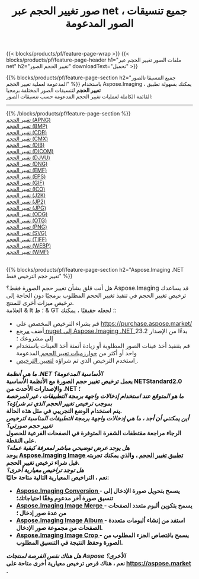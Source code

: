 ﻿---
title: صور تغيير الحجم عبر net ، جميع تنسيقات الصور المدعومة 
weight: 3920
url: /ar/net/resize 
lang: ar
langdirlevel: 2
locales: zh-hans,ja,it,ru,de,es,fr,nl,id,lt,pl,pt,vi,tr,ko,zh-hant,ar,hi,th,sv,cs,uk,he
description: باستخدام Aspose.Imaging يمكنك بسهولة تغيير الحجم الصور عبر net
---

{{< blocks/products/pf/feature-page-wrap >}}
{{< blocks/products/pf/feature-page-header h1="ملفات الصور تغيير الحجم عبر net" h2="تغيير الحجم الصور" downloadText="تحميل" >}}


{{% blocks/products/pf/feature-page-section  h2="جميع التنسيقا تالصور  المدعومة لعملية تغيير الحجم" %}}
باستخدام Aspose.Imaging ، يمكنك بسهولة تطبيق **تغيير الحجم** لتنسيقات الصور المختلفة برمجيا
<br/>
القائمة الكاملة لعمليات تغيير الحجم المدعومة حسب تنسيقات الصور:
<hr/>
{{% /blocks/products/pf/feature-page-section %}}
<div class="container-fluid productfamilypage bg-gray">
    <div class="convertypes bg-gray agp-content section">
        <div class="container">
		<div class="row other-converters">
		    <div class='col-md-2 other-converter remove-lp remove-rp'><a href="/imaging/ar/net/resize/apng" >تغيير الحجم (APNG)</a></div><div class='col-md-2 other-converter remove-lp remove-rp'><a href="/imaging/ar/net/resize/bmp" >تغيير الحجم (BMP)</a></div><div class='col-md-2 other-converter remove-lp remove-rp'><a href="/imaging/ar/net/resize/cdr" >تغيير الحجم (CDR)</a></div><div class='col-md-2 other-converter remove-lp remove-rp'><a href="/imaging/ar/net/resize/cmx" >تغيير الحجم (CMX)</a></div><div class='col-md-2 other-converter remove-lp remove-rp'><a href="/imaging/ar/net/resize/dib" >تغيير الحجم (DIB)</a></div><div class='col-md-2 other-converter remove-lp remove-rp'><a href="/imaging/ar/net/resize/dicom" >تغيير الحجم (DICOM)</a></div><div class='col-md-2 other-converter remove-lp remove-rp'><a href="/imaging/ar/net/resize/djvu" >تغيير الحجم (DJVU)</a></div><div class='col-md-2 other-converter remove-lp remove-rp'><a href="/imaging/ar/net/resize/dng" >تغيير الحجم (DNG)</a></div><div class='col-md-2 other-converter remove-lp remove-rp'><a href="/imaging/ar/net/resize/emf" >تغيير الحجم (EMF)</a></div><div class='col-md-2 other-converter remove-lp remove-rp'><a href="/imaging/ar/net/resize/eps" >تغيير الحجم (EPS)</a></div><div class='col-md-2 other-converter remove-lp remove-rp'><a href="/imaging/ar/net/resize/gif" >تغيير الحجم (GIF)</a></div><div class='col-md-2 other-converter remove-lp remove-rp'><a href="/imaging/ar/net/resize/ico" >تغيير الحجم (ICO)</a></div><div class='col-md-2 other-converter remove-lp remove-rp'><a href="/imaging/ar/net/resize/j2k" >تغيير الحجم (J2K)</a></div><div class='col-md-2 other-converter remove-lp remove-rp'><a href="/imaging/ar/net/resize/jp2" >تغيير الحجم (JP2)</a></div><div class='col-md-2 other-converter remove-lp remove-rp'><a href="/imaging/ar/net/resize/jpg" >تغيير الحجم (JPG)</a></div><div class='col-md-2 other-converter remove-lp remove-rp'><a href="/imaging/ar/net/resize/odg" >تغيير الحجم (ODG)</a></div><div class='col-md-2 other-converter remove-lp remove-rp'><a href="/imaging/ar/net/resize/otg" >تغيير الحجم (OTG)</a></div><div class='col-md-2 other-converter remove-lp remove-rp'><a href="/imaging/ar/net/resize/png" >تغيير الحجم (PNG)</a></div><div class='col-md-2 other-converter remove-lp remove-rp'><a href="/imaging/ar/net/resize/svg" >تغيير الحجم (SVG)</a></div><div class='col-md-2 other-converter remove-lp remove-rp'><a href="/imaging/ar/net/resize/tiff" >تغيير الحجم (TIFF)</a></div><div class='col-md-2 other-converter remove-lp remove-rp'><a href="/imaging/ar/net/resize/webp" >تغيير الحجم (WEBP)</a></div><div class='col-md-2 other-converter remove-lp remove-rp'><a href="/imaging/ar/net/resize/wmf" >تغيير الحجم (WMF)</a></div>
                </div>
        </div>
    </div>
</div>
<br/>

{{% blocks/products/pf/feature-page-section  h2="Aspose.Imaging .NET تغيير حجم الترخيص فقط" %}}
<div style="font-size:16px;">
هل أنت قلق بشأن تغيير حجم الصورة فقط؟ Aspose.Imaging قد يساعدك ترخيص تغيير الحجم في تنفيذ تغيير الحجم المطلوب برمجيًا دون الحاجة إلى ترخيص ميزات أخرى للمنتج. <br/>
العلامة & lt ؛ ط & GT ؛ لجعله حقيقيًا ، يمكنك: </ b> </i>
<ul>
<li>
قم بشراء الترخيص المخصص على <a href="https://purchase.aspose.market/"> https://purchase.aspose.market/ </a>
</li>
<li>
أضف <a href="https://www.nuget.org/packages/Aspose.Imaging"> مرجع nuget إلى Aspose.Imaging .NET </a> بدءًا من الإصدار 23.2 إلى مشروعك ؛
</li>
<li>
قم بتنفيذ أخذ عينات الصور المطلوبة أو زيادة أتمتة أخذ العينات باستخدام واحد أو أكثر من <a href="https://reference.aspose.com/imaging/net/aspose.imaging/resizetype/"> خوارزميات تغيير الحجم </a> المدعومة
</li>
<li>
استخدم الترخيص الذي تم شراؤه <a href="https://docs.aspose.com/imaging/net/licensing/"> لتعيين الترخيص </a>.
</li>
</ul>
<i> <b> ما هي أنظمة .NET الأساسية المدعومة؟ </ b> </i> <br/>
يعمل ترخيص تغيير حجم الصورة مع الأنظمة الأساسية NETStandard2.0 والإصدارات الأحدث من .NET ؛ <br/>
<i> <b> ما هو المتوقع عند استخدام إدخالات واجهة برمجة التطبيقات ، غير المرخصة بموجب ترخيص تغيير الحجم الذي تم شراؤه؟ </ b> </i> <br/>
يتم استخدام الوضع التجريبي في مثل هذه الحالة. <br/>
<i> أين يمكنني أن أجد ، ما هي إدخالات واجهة برمجة التطبيقات المناسبة لترخيص تغيير حجم صورتي؟ </ b> </i> <br/>
الرجاء مراجعة مقتطفات الشفرة المتوفرة في الصفحات الفرعية للحصول على النقطة. <br/>
<i> <b> هل يوجد عرض توضيحي مباشر لمعرفة كيفية عمله؟ </ b> </i> <br/>
يوجد <a href="https://products.aspose.app/imaging/ar/image-resize/"> Aspose.Imaging Image تطبيق تغيير الحجم </a> ، والذي يمكنك تجربته قبل شراء ترخيص تغيير الحجم. <br/>
<i> <b> هل توجد تراخيص معيارية أخرى؟ </ b> </i> <br/>
نعم ، التراخيص المعيارية التالية متاحة حاليًا: <br/>
<ul>
<li>
<a href="https://products.aspose.com/imaging/ar/net/conversion/"> Aspose.Imaging Conversion </a> - يسمح بتحويل صورة الإدخال إلى تنسيق صورة آخر مدعوم وفقًا احتياجاتك؛
</li>
<li>
<a href="https://products.aspose.com/imaging/ar/net/merge/"> Aspose.Imaging Image Merge </a> - يسمح بتكوين ألبوم متعدد الصفحات من عدة صور إدخال ؛
</li>
<li>
<a href="https://products.aspose.com/imaging/ar/net/merge/"> Aspose.Imaging Image Album </a> - استفد من إنشاء ألبومات متعددة الصفحات من مجموعة صور الإدخال.
</li>
<li>
<a href="https://products.aspose.com/imaging/ar/net/crop/"> Aspose.Imaging Image Crop </a> - يسمح باقتصاص الجزء المطلوب من الصورة وحفظ النتيجة في التنسيق المطلوب.
</li>
</ul>
<i> <b> هل هناك نفس الفرصة لمنتجات Aspose الأخرى؟ </ b> </i> <br/>
نعم ، هناك فرص ترخيص معيارية أخرى متاحة على <a href="https://aspose.market"> https://aspose.market </a>.
</div>
<br/>
